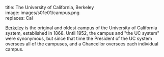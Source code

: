 title: The University of California, Berkeley  
image: images/s01e01/campus.png  
replaces: Cal  

[Berkeley][wikip] is the original and oldest campus of the University of California system, established in 1868. Until 1952, the campus and "the UC system" were synonymous, but since that time the President of the UC system oversees all of the campuses, and a Chancellor oversees each individual campus.

[wikip]: http://en.wikipedia.org/wiki/University_of_California,_Berkeley